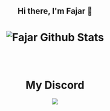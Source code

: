 <h2 align="center"><strong>Hi there, I'm Fajar</strong> 👋<h2>
<h1 align="center">
  <img alt="Fajar Github Stats" src="https://github-readme-stats.vercel.app/api?username=Fajarr-M&show_icons=true&theme=tokyonight" />
</h1>
 <br>
 <br>
<h1 align="center"><strong>My Discord</strong></h1>
  <p align="center">
    <img src="https://discord.c99.nl/widget/theme-2/427590366494064650.png" />
  </p>

